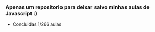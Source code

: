 ### Apenas um repositorio para deixar salvo minhas aulas de Javascript :)

* Concluidas 1/266 aulas
